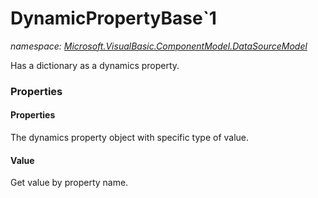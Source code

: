﻿
# DynamicPropertyBase`1
_namespace: [Microsoft.VisualBasic.ComponentModel.DataSourceModel](N-Microsoft.VisualBasic.ComponentModel.DataSourceModel.md)_

Has a dictionary as a dynamics property.



### Properties

#### Properties
The dynamics property object with specific type of value.
#### Value
Get value by property name.

